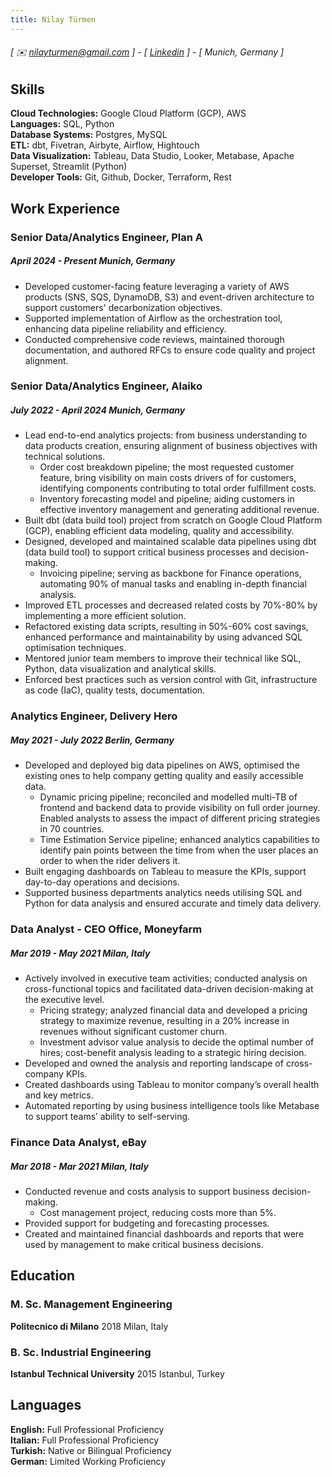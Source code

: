 ```yaml
---
title: Nilay Türmen
---
```

###### [ ✉️ nilayturmen@gmail.com ] - [ [Linkedin](https://www.linkedin.com/in/nilay-turmen/) ] - [ Munich, Germany ]

## Skills
**Cloud Technologies:** Google Cloud Platform (GCP), AWS <br>
**Languages:** SQL, Python <br>
**Database Systems:** Postgres, MySQL<br>
**ETL:** dbt, Fivetran, Airbyte, Airflow, Hightouch <br>
**Data Visualization:** Tableau, Data Studio, Looker, Metabase, Apache Superset, Streamlit (Python) <br>
**Developer Tools:** Git, Github, Docker, Terraform, Rest <br>

## Work Experience
### Senior Data/Analytics Engineer, Plan A
##### April 2024 - Present Munich, Germany
- Developed customer-facing feature leveraging a variety of AWS products (SNS, SQS, DynamoDB, S3) and event-driven architecture to support customers' decarbonization objectives.
- Supported implementation of Airflow as the orchestration tool, enhancing data pipeline reliability and efficiency.
- Conducted comprehensive code reviews, maintained thorough documentation, and authored RFCs to ensure code quality and project alignment.

### Senior Data/Analytics Engineer, Alaiko
##### July 2022 - April 2024 Munich, Germany
- Lead end-to-end analytics projects: from business understanding to data products creation, ensuring alignment of business objectives with technical solutions.
  - Order cost breakdown pipeline; the most requested customer feature, bring visibility on main costs drivers of for customers, identifying components contributing to total order fulfillment costs.
  - Inventory forecasting model and pipeline; aiding customers in effective inventory management and generating additional revenue.
- Built dbt (data build tool) project from scratch on Google Cloud Platform (GCP), enabling efficient data modeling, quality and accessibility.
- Designed, developed and maintained scalable data pipelines using dbt (data build tool) to support critical business processes and decision-making.
  - Invoicing pipeline; serving as backbone for Finance operations, automating 90% of manual tasks and enabling in-depth financial analysis.
- Improved ETL processes and decreased related costs by 70%-80% by implementing a more efficient solution.
- Refactored existing data scripts, resulting in 50%-60% cost savings, enhanced performance and maintainability by using advanced SQL optimisation techniques.
- Mentored junior team members to improve their technical like SQL, Python, data visualization and analytical skills.
- Enforced best practices such as version control with Git, infrastructure as code (IaC), quality tests, documentation.

### Analytics Engineer, Delivery Hero
##### May 2021 - July 2022 Berlin, Germany
- Developed and deployed big data pipelines on AWS, optimised the existing ones to help company getting quality and easily accessible data.
  - Dynamic pricing pipeline; reconciled and modelled multi-TB of frontend and backend data to provide visibility on full order journey. Enabled analysts to assess the impact of different pricing strategies in 70 countries.
  - Time Estimation Service pipeline; enhanced analytics capabilities to identify pain points between the time from when the user places an order to when the rider delivers it.
- Built engaging dashboards on Tableau to measure the KPIs, support day-to-day operations and decisions.
- Supported business departments analytics needs utilising SQL and Python for data analysis and ensured accurate and timely data delivery.

### Data Analyst - CEO Office, Moneyfarm
##### Mar 2019 - May 2021 Milan, Italy
- Actively involved in executive team activities; conducted analysis on cross-functional topics and facilitated data-driven decision-making at the executive level.
  - Pricing strategy; analyzed financial data and developed a pricing strategy to maximize revenue, resulting in a 20% increase in revenues without significant customer churn.
  - Investment advisor value analysis to decide the optimal number of hires; cost-benefit analysis leading to a strategic hiring decision.
- Developed and owned the analysis and reporting landscape of cross-company KPIs.
- Created dashboards using Tableau to monitor company’s overall health and key metrics.
- Automated reporting by using business intelligence tools like Metabase to support teams’ ability to self-serving.

### Finance Data Analyst, eBay
##### Mar 2018 - Mar 2021 Milan, Italy
- Conducted revenue and costs analysis to support business decision-making.
  - Cost management project, reducing costs more than 5%.
- Provided support for budgeting and forecasting processes.
- Created and maintained financial dashboards and reports that were used by management to make critical business decisions.

## Education
### M. Sc. Management Engineering
**Politecnico di Milano** 2018 Milan, Italy

### B. Sc. Industrial Engineering
**Istanbul Technical University** 2015 Istanbul, Turkey

## Languages
**English:** Full Professional Proficiency <br>
**Italian:** Full Professional Proficiency <br>
**Turkish:** Native or Bilingual Proficiency <br>
**German:** Limited Working Proficiency <br>
